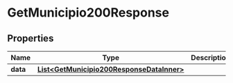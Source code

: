 

# GetMunicipio200Response


## Properties

| Name | Type | Description | Notes |
|------------ | ------------- | ------------- | -------------|
|**data** | [**List&lt;GetMunicipio200ResponseDataInner&gt;**](GetMunicipio200ResponseDataInner.md) |  |  [optional] |



